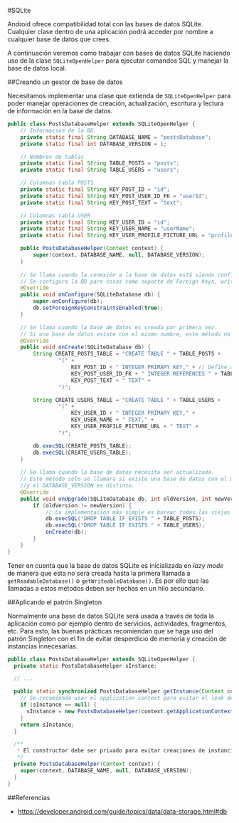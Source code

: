#SQLite

Android ofrece compatibilidad total con las bases de datos SQLite. Cualquier clase dentro de una aplicación podrá acceder por nombre a cualquier base de datos que crees.

A continuación veremos como trabajar con bases de datos SQLite haciendo uso de la clase `SQLiteOpenHelper` para ejecutar comandos SQL y manejar la base de datos local.

##Creando un gestor de base de datos

Necesitamos implementar una clase que extienda de `SQLiteOpenHelper` para poder manejar operaciones de creación, actualización, escritura y lectura de información en la base de datos.

```java
public class PostsDatabaseHelper extends SQLiteOpenHelper {
    // Información de la BD
    private static final String DATABASE_NAME = "postsDatabase";
    private static final int DATABASE_VERSION = 1;

    // Nombres de tablas
    private static final String TABLE_POSTS = "posts";
    private static final String TABLE_USERS = "users";

    // Columnas tabla POSTS
    private static final String KEY_POST_ID = "id";
    private static final String KEY_POST_USER_ID_FK = "userId";
    private static final String KEY_POST_TEXT = "text";

    // Columnas tabla USER
    private static final String KEY_USER_ID = "id";
    private static final String KEY_USER_NAME = "userName";
    private static final String KEY_USER_PROFILE_PICTURE_URL = "profilePictureUrl";

    public PostsDatabaseHelper(Context context) {
        super(context, DATABASE_NAME, null, DATABASE_VERSION);
    }
    
    // Se llama cuando la conexión a la base de datos está siendo configurada
    // Se configura la BD para cosas como soporte de Foreign Keys, write-ahead logging, etc
    @Override
    public void onConfigure(SQLiteDatabase db) {
        super.onConfigure(db);
        db.setForeignKeyConstraintsEnabled(true);
    }

    // Se llama cuando la base de datos es creada por primera vez.
    // Si una base de datos existe con el mismo nombre, este método no será llamado.
    @Override
    public void onCreate(SQLiteDatabase db) {
        String CREATE_POSTS_TABLE = "CREATE TABLE " + TABLE_POSTS +
                "(" +
                    KEY_POST_ID + " INTEGER PRIMARY KEY," + // Define a primary key
                    KEY_POST_USER_ID_FK + " INTEGER REFERENCES " + TABLE_USERS + "," + // Define a foreign key
                    KEY_POST_TEXT + " TEXT" +
                ")";

        String CREATE_USERS_TABLE = "CREATE TABLE " + TABLE_USERS +
                "(" +
                    KEY_USER_ID + " INTEGER PRIMARY KEY," +
                    KEY_USER_NAME + " TEXT," +
                    KEY_USER_PROFILE_PICTURE_URL + " TEXT" +
                ")";

        db.execSQL(CREATE_POSTS_TABLE);
        db.execSQL(CREATE_USERS_TABLE);
    }
    
    // Se llama cuando la base de datos necesita ser actualizada.
    // Este método solo se llamara si existe una base de datos con el mismo nombre 
    //y el DATABASE_VERSION es distinto.
    @Override
    public void onUpgrade(SQLiteDatabase db, int oldVersion, int newVersion) {
        if (oldVersion != newVersion) {
            // La implementación más simple es borrar todas las viejas tablas y recrearlas.
            db.execSQL("DROP TABLE IF EXISTS " + TABLE_POSTS);
            db.execSQL("DROP TABLE IF EXISTS " + TABLE_USERS);
            onCreate(db);
        }
    }
}
```

Tener en cuenta que la base de datos SQLite es inicializada en *lazy mode* de manera que esta no será creada hasta la primera llamada a `getReadableDatabase()` o `getWriteableDatabase()`. Es por ello que las llamadas a estos métodos deben ser hechas en un hilo secundario.

##Aplicando el patrón Singleton

Normalmente una base de datos SQLite será usada a través de toda la aplicación como por ejemplo dentro de servicios, actividades, fragmentos, etc. Para esto, las buenas prácticas recomiendan que se haga uso del patrón Singleton con el fin de evitar desperdicio de memoria y creación de instancias innecesarias.

```java
public class PostsDatabaseHelper extends SQLiteOpenHelper { 
  private static PostsDatabaseHelper sInstance;

  // ...

  public static synchronized PostsDatabaseHelper getInstance(Context context) {
    // Se recomienda usar el application context para evitar el leak de un contexto de Actividad
    if (sInstance == null) {
      sInstance = new PostsDatabaseHelper(context.getApplicationContext());
    }
    return sInstance;
  }

  /**
   * El constructor debe ser privado para evitar creaciones de instancias directas.
   */
  private PostsDatabaseHelper(Context context) {
    super(context, DATABASE_NAME, null, DATABASE_VERSION);
  }
}
```

##Referencias

 - https://developer.android.com/guide/topics/data/data-storage.html#db
